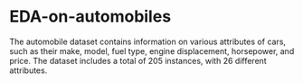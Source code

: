 # EDA-on-automobiles
The automobile dataset contains information on various attributes of cars, such as their make, model, fuel type, engine displacement, horsepower, and price. The dataset includes a total of 205 instances, with 26 different attributes.
